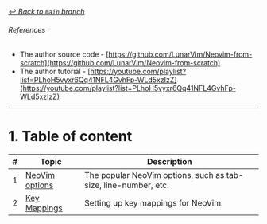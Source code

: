 [↩ _Back to `main` branch_](https://github.com/cuongpiger/devops)

###### References
* The author source code - [https://github.com/LunarVim/Neovim-from-scratch](https://github.com/LunarVim/Neovim-from-scratch)
* The author tutorial - [https://youtube.com/playlist?list=PLhoH5vyxr6Qq41NFL4GvhFp-WLd5xzIzZ](https://youtube.com/playlist?list=PLhoH5vyxr6Qq41NFL4GvhFp-WLd5xzIzZ)
---

# 1. Table of content
|#|Topic|Description|
|-|-|-|
|1|[NeoVim options](./section01/)|The popular NeoVim options, such as tab-size, line-number, etc.|
|2|[Key Mappings](./section02/)|Setting up key mappings for NeoVim.|